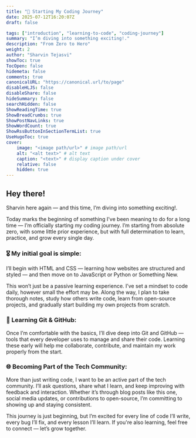 ```yaml
---
title: "📘 Starting My Coding Journey"
date: 2025-07-12T16:20:07Z
draft: false

tags: ["introduction", "learning-to-code", "coding-journey"]
summary: "I’m diving into something exciting!."
description: "From Zero to Hero"
weight: 2
author: "Sharvin Tejasvi"
showToc: true
TocOpen: false
hidemeta: false
comments: true
canonicalURL: "https://canonical.url/to/page"
disableHLJS: false
disableShare: false
hideSummary: false
searchHidden: false
ShowReadingTime: true
ShowBreadCrumbs: true
ShowPostNavLinks: true
ShowWordCount: true
ShowRssButtonInSectionTermList: true
UseHugoToc: true
cover:
    image: "<image path/url>" # image path/url
    alt: "<alt text>" # alt text
    caption: "<text>" # display caption under cover
    relative: false
    hidden: true
---
```


## Hey there!
 Sharvin here again — and this time, I’m diving into something exciting!.

Today marks the beginning of something I've been meaning to do for a long time — I’m officially starting my coding journey. I’m starting from absolute zero, with some little prior experience, but with full determination to learn, practice, and grow every single day. 

### 🎖 My initial goal is simple:
 I’ll begin with HTML and CSS — learning how websites are structured and styled — and then move on to JavaScript or Python  or Something New.

 This won’t just be a passive learning experience. I’ve set a mindset to code daily, however small the effort may be. Along the way, I plan to take thorough notes, study how others write code, learn from open-source projects, and gradually start building my own projects from scratch.

### 📁 Learning Git & GitHub: 
 Once I’m comfortable with the basics, I’ll dive deep into Git and GitHub — tools that every developer uses to manage and share their code. Learning these early will help me collaborate, contribute, and maintain my work properly from the start.

### 🌐 Becoming Part of the Tech Community:
 More than just writing code, I want to be an active part of the tech community. I’ll ask questions, share what I learn, and keep improving with feedback and interaction. Whether it’s through blog posts like this one, social media updates, or contributions to open-source, I’m committing to showing up and staying consistent.


This journey is just beginning, but I’m excited for every line of code I’ll write, every bug I’ll fix, and every lesson I’ll learn. If you're also learning, feel free to connect — let’s grow together.
